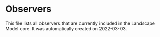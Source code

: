 # Observers
This file lists all observers that are currently included in the Landscape Model core.
It was automatically created on 2022-03-03.
